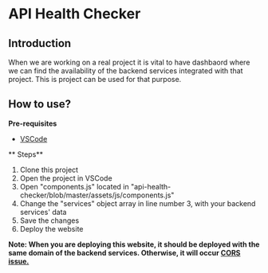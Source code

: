 # API Health Checker

## Introduction
When we are working on a real project it is vital to have dashbaord where we can find the availability of the backend services integrated with that project.
This is project can be used for that purpose.

## How to use?
**Pre-requisites**
* [VSCode](https://code.visualstudio.com/download)

** Steps**
1. Clone this project
2. Open the project in VSCode
3. Open "components.js" located in "api-health-checker/blob/master/assets/js/components.js"
4. Change the "services" object array in line number 3, with your backend services' data
5. Save the changes
6. Deploy the website

**Note: When you are deploying this website, it should be deployed with the same domain of the backend services. Otherwise, it will occur [CORS issue.](https://developer.mozilla.org/en-US/docs/Web/HTTP/CORS)**
